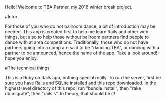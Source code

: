 Hello! Welcome to TBA Partner, my 2016 winter break project.

#Intro

For those of you who do not ballroom dance, a bit of introduction may be needed.
This app is created first to help me learn Rails and other web things, but
also to help those without ballroom partners find people to dance with at
area competitions. Traditionally, those who do not have partners going into
a comp are said to be "dancing TBA", or dancing with a partner to be announced,
hence the name of the app. Take a look around! I hope you enjoy.

#The technical things

This is a Ruby on Rails app, nothing special really. To run the server, first
be sure you have Rails and SQLite installed and this repo downloaded.
In the highest level directory of this repo, run "bundle install",
then "rake db:migrate", then "rails s". In theory, that should be it!